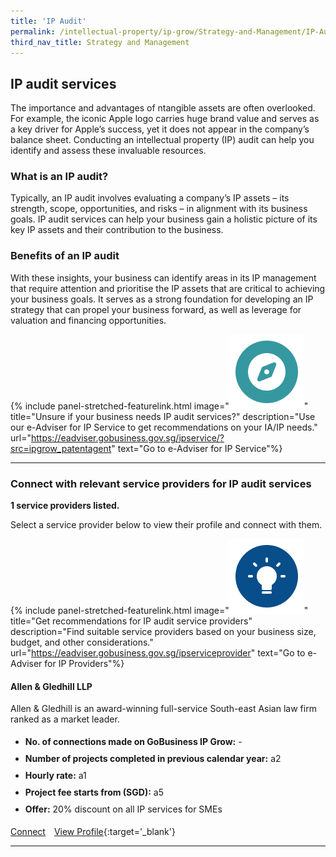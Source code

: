 ```yaml
---
title: 'IP Audit'
permalink: /intellectual-property/ip-grow/Strategy-and-Management/IP-Audit/
third_nav_title: Strategy and Management
---
```


## IP audit services

The importance and advantages of ntangible assets are often overlooked. For example, the iconic Apple logo carries huge brand value and serves as a key driver for Apple’s success, yet it does not appear in the company’s balance sheet. Conducting an intellectual property (IP) audit can help you identify and assess these invaluable resources. 

### What is an IP audit? 

Typically, an IP audit involves evaluating a company’s IP assets – its strength, scope, opportunities, and risks – in alignment with its business goals. IP audit services can help your business gain a holistic picture of its key IP assets and their contribution to the business. 

### Benefits of an IP audit

With these insights, your business can identify areas in its IP management that require attention and prioritise the IP assets that are critical to achieving your business goals. It serves as a strong foundation for developing an IP strategy that can propel your business forward, as well as leverage for valuation and financing opportunities. 

{% include panel-stretched-featurelink.html image="<img src='/images/ipgrow/ipservices/ipgrow_licenceguide_icon.png' aria-hidden='true'>" title="Unsure if your business needs IP audit services?" description="Use our e-Adviser for IP Service to get recommendations on your IA/IP needs." url="https://eadviser.gobusiness.gov.sg/ipservice/?src=ipgrow_patentagent" text="Go to e-Adviser for IP Service"%}

---

### Connect with relevant service providers for IP audit services

**1 service providers listed.**

Select a service provider below to view their profile and connect with them.

{% include panel-stretched-featurelink.html image="<img src='/images/ipgrow/ipservices/ipgrow_findspecificlicence_icon.png' aria-hidden='true'>" title="Get recommendations for IP audit service providers" description="Find suitable service providers based on your business size, budget, and other considerations." url="https://eadviser.gobusiness.gov.sg/ipserviceprovider" text="Go to e-Adviser for IP Providers"%}

#### Allen & Gledhill LLP

Allen & Gledhill is an award-winning full-service South-east Asian law firm ranked as a market leader.

<ul>
<li style='line-height: 27px; margin: 0px 0px !important'><b>No. of connections made on GoBusiness IP Grow:</b> -</li>
<li style='line-height: 27px; margin: 0px 0px !important'><b>Number of projects completed in previous calendar year:</b> a2</li>
<li style='line-height: 27px; margin: 0px 0px !important'><b>Hourly rate:</b> a1</li>
<li style='line-height: 27px; margin: 0px 0px !important'><b>Project fee starts from (SGD):</b> a5</li>
<li style='line-height: 27px; margin: 0px 0px !important'><b>Offer:</b> 20% discount on all IP services for SMEs</li>
</ul>

<a class='btn' href='https://www.gobusiness.gov.sg' target='_blank' rel='noopener'>Connect</a>&emsp;[View Profile](/intellectual-property/ip-grow/allen-gledhill-llp/){:target='_blank'}

---

